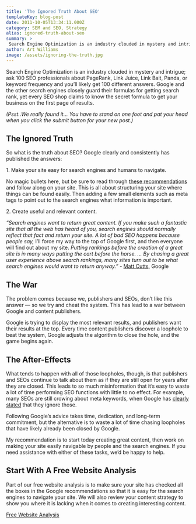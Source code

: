 ```yaml
---
title: 'The Ignored Truth About SEO'
templateKey: blog-post
date: 2011-10-05T13:34:11.000Z
category: SEM and SEO, Strategy
alias: ignored-truth-about-seo
summary: > 
 Search Engine Optimization is an industry clouded in mystery and intrigue; ask 100 SEO professionals about PageRank, Link Juice, Link Bait, Panda, or keyword frequency and you’ll likely get 100 different answers. Google and the other search engines closely guard their formulas for getting search rank, yet every SEO shop claims to know the secret formula to get your business on the first page of results.
author: Art Williams
image: /assets/ignoring-the-truth.jpg
---
```


Search Engine Optimization is an industry clouded in mystery and intrigue; ask 100 SEO professionals about PageRank, Link Juice, Link Bait, Panda, or keyword frequency and you’ll likely get 100 different answers. Google and the other search engines closely guard their formulas for getting search rank, yet every SEO shop claims to know the secret formula to get your business on the first page of results.

_(Psst..We really found it... You have to stand on one foot and pat your head when you click the submit button for your new post.)_

The Ignored Truth
-----------------

So what is the truth about SEO? Google clearly and consistently has published the answers:

1\. Make your site easy for search engines and humans to navigate.

No magic bullets here, but be sure to read through [these recommendations](https://support.google.com/webmasters/answer/35769?hl=en) and follow along on your site. This is all about structuring your site where things can be found easily. Then adding a few small elements such as meta tags to point out to the search engines what information is important.

2\. Create useful and relevant content.

_“Search engines want to return great content. If you make such a fantastic site that all the web has heard of you, search engines should normally reflect that fact and return your site. A lot of bad SEO happens because people say,_ I’ll force my way to the top of Google first, and then everyone will find out about my site. _Putting rankings before the creation of a great site is in many ways putting the cart before the horse. … By chasing a great user experience above search rankings, many sites turn out to be what search engines would want to return anyway.”_ - [Matt Cutts](http://www.mattcutts.com/blog/pagerank-sculpting/), Google

The War
-------

The problem comes because we, publishers and SEOs, don’t like this answer — so we try and cheat the system. This has lead to a war between Google and content publishers.

Google is trying to display the most relevant results, and publishers want their results at the top. Every time content publishers discover a loophole to beat the system, Google adjusts the algorithm to close the hole, and the game begins again.

The After-Effects
-----------------

What tends to happen with all of those loopholes, though, is that publishers and SEOs continue to talk about them as if they are still open for years after they are closed. This leads to so much misinformation that it’s easy to waste a lot of time performing SEO functions with little to no effect. For example, many SEOs are still crowing about meta keywords, when Google has [clearly stated](http://googlewebmastercentral.blogspot.com/2009/09/google-does-not-use-keywords-meta-tag.html) that they ignore those.

Following Google’s advice takes time, dedication, and long-term commitment, but the alternative is to waste a lot of time chasing loopholes that have likely already been closed by Google.

My recommendation is to start today creating great content, then work on making your site easily navigable by people and the search engines. If you need assistance with either of these tasks, we’d be happy to help.

Start With A Free Website Analysis
----------------------------------

Part of our free website analysis is to make sure your site has checked all the boxes in the Google recommendations so that it is easy for the search engines to navigate your site. We will also review your content strategy to show you where it is lacking when it comes to creating interesting content.

[Free Website Analysis](/website-consultation)